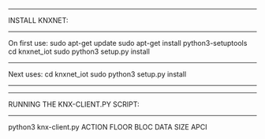 *********************************************************************
INSTALL KNXNET:
*************************************************
On first use:
sudo apt-get update
sudo apt-get install python3-setuptools
cd knxnet_iot
sudo python3 setup.py install
*************************************************
Next uses:
cd knxnet_iot
sudo python3 setup.py install
*********************************************************************
*********************************************************************
RUNNING THE KNX-CLIENT.PY SCRIPT:
*************************************************
python3 knx-client.py ACTION FLOOR BLOC DATA SIZE APCI
